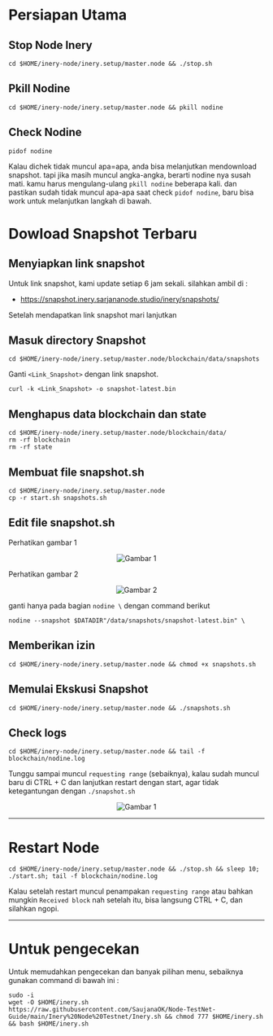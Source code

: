 # Persiapan Utama
## Stop Node Inery
```
cd $HOME/inery-node/inery.setup/master.node && ./stop.sh
```
## Pkill Nodine
```
cd $HOME/inery-node/inery.setup/master.node && pkill nodine
```
## Check Nodine
```
pidof nodine
```
Kalau dichek tidak muncul apa=apa, anda bisa melanjutkan mendownload snapshot. tapi jika masih muncul angka-angka, berarti nodine nya susah mati. kamu harus mengulang-ulang `pkill nodine` beberapa kali. dan pastikan sudah tidak muncul apa-apa saat check `pidof nodine`, baru bisa work untuk melanjutkan langkah di bawah.

# Dowload Snapshot Terbaru
## Menyiapkan link snapshot
Untuk link snapshot, kami update setiap 6 jam sekali. silahkan ambil di :
- https://snapshot.inery.sarjananode.studio/inery/snapshots/

Setelah mendapatkan link snapshot mari lanjutkan 
## Masuk directory Snapshot
```
cd $HOME/inery-node/inery.setup/master.node/blockchain/data/snapshots
```
Ganti `<Link_Snapshot>` dengan link snapshot.
```
curl -k <Link_Snapshot> -o snapshot-latest.bin
```
## Menghapus data blockchain dan state
```
cd $HOME/inery-node/inery.setup/master.node/blockchain/data/
rm -rf blockchain
rm -rf state
```
## Membuat file snapshot.sh
```
cd $HOME/inery-node/inery.setup/master.node
cp -r start.sh snapshots.sh
```
## Edit file snapshot.sh
Perhatikan gambar 1<br/>
<p align="center">
  <img src="https://user-images.githubusercontent.com/85033021/224552560-ce79e174-3840-4177-81ac-e472466dac41.png" alt="Gambar 1" />
</p>

Perhatikan gambar 2<br/>
<p align="center">
  <img src="https://user-images.githubusercontent.com/85033021/224551799-d986fe94-173f-4906-a2b1-abfecc7359f3.png" alt="Gambar 2" />
</p>


ganti hanya pada bagian `nodine \` dengan command berikut
```
nodine --snapshot $DATADIR"/data/snapshots/snapshot-latest.bin" \
```
## Memberikan izin
```
cd $HOME/inery-node/inery.setup/master.node && chmod +x snapshots.sh
```
## Memulai Ekskusi Snapshot
```
cd $HOME/inery-node/inery.setup/master.node && ./snapshots.sh
```
## Check logs
```
cd $HOME/inery-node/inery.setup/master.node && tail -f blockchain/nodine.log
```

Tunggu sampai muncul `requesting range` (sebaiknya), kalau sudah muncul baru di CTRL + C dan lanjutkan restart dengan start, agar tidak ketegantungan dengan `./snapshot.sh`

<p align="center">
  <img src="https://user-images.githubusercontent.com/85033021/224553570-eee75dd5-3b45-4ce6-8d26-86d543ea345a.png" alt="Gambar 1" />
</p>

_________________________
# Restart Node
```
cd $HOME/inery-node/inery.setup/master.node && ./stop.sh && sleep 10; ./start.sh; tail -f blockchain/nodine.log
```
Kalau setelah restart muncul penampakan `requesting range` atau bahkan mungkin `Received block` nah setelah itu, bisa langsung CTRL + C, dan silahkan ngopi.

_________________________
# Untuk pengecekan
Untuk memudahkan pengecekan dan banyak pilihan menu, sebaiknya gunakan command di bawah ini :
```
sudo -i
wget -O $HOME/inery.sh https://raw.githubusercontent.com/SaujanaOK/Node-TestNet-Guide/main/Inery%20Node%20Testnet/Inery.sh && chmod 777 $HOME/inery.sh && bash $HOME/inery.sh
```
